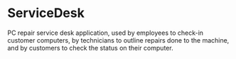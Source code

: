 ServiceDesk
===========

PC repair service desk application, used by employees to check-in customer computers, by technicians to outline repairs done to the machine, and by customers to check the status on their computer.
